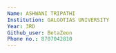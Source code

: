 ```yaml
---
Name: ASHWANI TRIPATHI
Institution: GALGOTIAS UNIVERSITY
Year: 3RD
Github_user: BetaZeon
Phone no.: 8707042810
---
```

